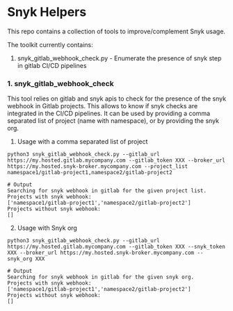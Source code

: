 # Snyk Helpers

This repo contains a collection of tools to improve/complement Snyk usage.

The toolkit currently contains:
1. snyk_gitlab_webhook_check.py - Enumerate the presence of snyk step in gitlab CI/CD pipelines


### 1. snyk_gitlab_webhook_check
This tool relies on gitlab and snyk apis to check for the presence of the snyk webhook in Gitlab projects.
This allows to know if snyk checks are integrated in the CI/CD pipelines.
It can be used by providing a comma separated list of project (name with namespace), or by providing the snyk org.


1. Usage with a comma separated list of project 
```
python3 snyk_gitlab_webhook_check.py --gitlab_url https://my.hosted.gitlab.mycompany.com --gitlab_token XXX --broker_url https://my.hosted.snyk-broker.mycompany.com --project_list namespace1/gitlab-project1,namespace2/gitlab-project2

# Output
Searching for snyk webhook in gitlab for the given project list.
Projects with snyk webhook:
['namespace1/gitlab-project1','namespace2/gitlab-project2']
Projects without snyk webhook:
[]
```

2. Usage with Snyk org
```
python3 snyk_gitlab_webhook_check.py --gitlab_url https://my.hosted.gitlab.mycompany.com --gitlab_token XXX --snyk_token XXX --broker_url https://my.hosted.snyk-broker.mycompany.com --snyk_org XXX

# Output
Searching for snyk webhook in gitlab for the given snyk org.
Projects with snyk webhook:
['namespace1/gitlab-project1','namespace2/gitlab-project2']
Projects without snyk webhook:
[]
```
